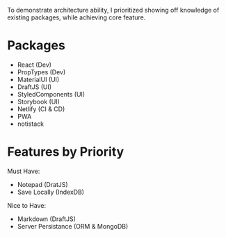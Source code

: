To demonstrate architecture ability, I prioritized showing off knowledge of existing packages, while achieving core feature. 

# Packages

- React (Dev)
- PropTypes (Dev)
- MaterialUI (UI)
- DraftJS (UI)
- StyledComponents (UI)
- Storybook (UI)
- Netlify (CI & CD)
- PWA
- notistack

# Features by Priority

Must Have:

- Notepad (DratJS)
- Save Locally (IndexDB)

Nice to Have:

- Markdown (DraftJS)
- Server Persistance (ORM & MongoDB)

